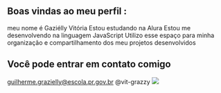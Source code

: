 ## Boas vindas ao meu perfil :
meu nome é Gaziélly Vitória
Estou estudando na Alura
Estou me desenvolvendo na linguagem JavaScript
Utilizo esse espaço para minha organização e compartilhamento dos meu projetos desenvolvidos
## Você pode entrar em contato comigo
guilherme.grazielly@escola.pr.gov.br
@vit-grazzy
![](https://www.google.com/url?sa=i&url=https%3A%2F%2Fvipestudio.com%2Fen%2Fhow-to-add-gifs-to-wordpress%2F&psig=AOvVaw1BBQP_wl4yk6_9dpkEeuX-&ust=1720016450716000&source=images&cd=vfe&opi=89978449&ved=0CBAQjRxqFwoTCPiS0PLGiIcDFQAAAAAdAAAAABAE)
